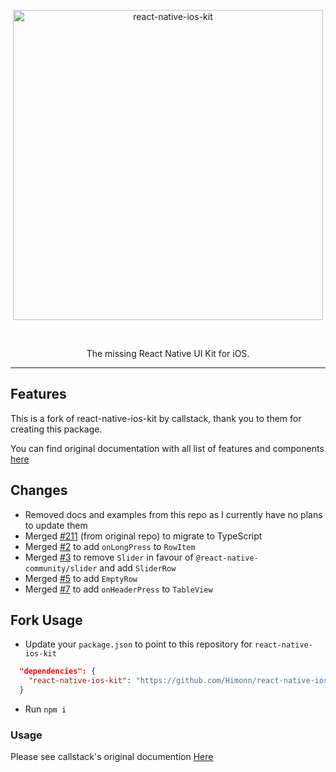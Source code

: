 <p align="center">
  <img alt="react-native-ios-kit" src="./assets/ios-kit-logo-name.png" width="496">
</p>
</br>
<p align="center">
  The missing React Native UI Kit for iOS.
</p>

---


## Features

This is a fork of react-native-ios-kit by callstack, thank you to them for creating this package.

You can find original documentation with all list of features and components [here](https://callstack.github.io/react-native-ios-kit)

## Changes

- Removed docs and examples from this repo as I currently have no plans to update them
- Merged [#211](https://github.com/callstack/react-native-ios-kit/pull/211) (from original repo) to migrate to TypeScript
- Merged [#2](https://github.com/Himonn/react-native-ios-kit/pull/2) to add `onLongPress` to `RowItem`
- Merged [#3](https://github.com/Himonn/react-native-ios-kit/pull/3) to remove `Slider` in favour of `@react-native-community/slider` and add `SliderRow`
- Merged [#5](https://github.com/Himonn/react-native-ios-kit/pull/5) to add `EmptyRow`
- Merged [#7](https://github.com/Himonn/react-native-ios-kit/pull/7) to add `onHeaderPress` to `TableView`

## Fork Usage

- Update your `package.json` to point to this repository for `react-native-ios-kit`


```json
  "dependencies": {
    "react-native-ios-kit": "https://github.com/Himonn/react-native-ios-kit/tarball/<INSERT MOST RECENT COMMIT HASH>",
  }
```

- Run `npm i`


### Usage

Please see callstack's original documention [Here](https://github.com/callstack/react-native-ios-kit/)

